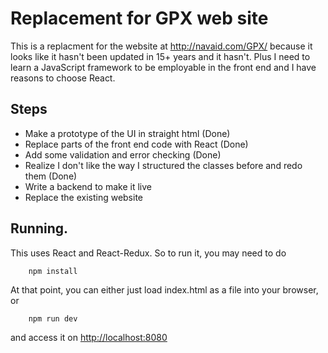 # Replacement for GPX web site
This is a replacment for the website at <http://navaid.com/GPX/> because it
looks like it hasn't been updated in 15+ years and it hasn't. Plus I need to
learn a JavaScript framework to be employable in the front end and I have
reasons to choose React.

## Steps
 * Make a prototype of the UI in straight html (Done)
 * Replace parts of the front end code with React (Done)
 * Add some validation and error checking (Done)
 * Realize I don't like the way I structured the classes before and redo them (Done)
 * Write a backend to make it live
 * Replace the existing website

## Running.
This uses React and React-Redux. So to run it, you
may need to do
```
    npm install
```
At that point, you can either just load index.html as a file into your
browser, or
```
    npm run dev
```
and access it on <http://localhost:8080>
